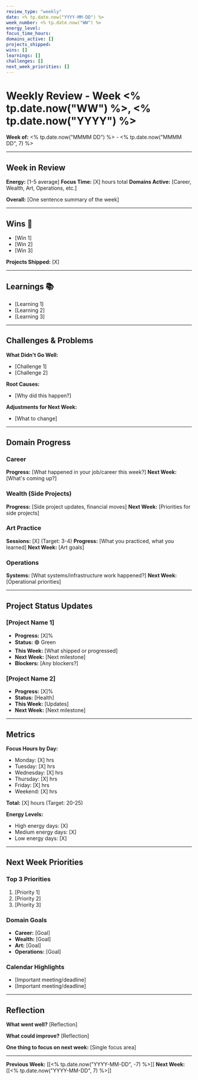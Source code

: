 ```yaml
---
review_type: "weekly"
date: <% tp.date.now("YYYY-MM-DD") %>
week_number: <% tp.date.now("WW") %>
energy_level:
focus_time_hours:
domains_active: []
projects_shipped:
wins: []
learnings: []
challenges: []
next_week_priorities: []
---
```


# Weekly Review - Week <% tp.date.now("WW") %>, <% tp.date.now("YYYY") %>

**Week of:** <% tp.date.now("MMMM DD") %> - <% tp.date.now("MMMM DD", 7) %>

---

## Week in Review

**Energy:** [1-5 average]
**Focus Time:** [X] hours total
**Domains Active:** [Career, Wealth, Art, Operations, etc.]

**Overall:** [One sentence summary of the week]

---

## Wins 🎉

- [Win 1]
- [Win 2]
- [Win 3]

**Projects Shipped:** [X]

---

## Learnings 📚

- [Learning 1]
- [Learning 2]
- [Learning 3]

---

## Challenges & Problems

**What Didn't Go Well:**
- [Challenge 1]
- [Challenge 2]

**Root Causes:**
- [Why did this happen?]

**Adjustments for Next Week:**
- [What to change]

---

## Domain Progress

### Career
**Progress:** [What happened in your job/career this week?]
**Next Week:** [What's coming up?]

### Wealth (Side Projects)
**Progress:** [Side project updates, financial moves]
**Next Week:** [Priorities for side projects]

### Art Practice
**Sessions:** [X] (Target: 3-4)
**Progress:** [What you practiced, what you learned]
**Next Week:** [Art goals]

### Operations
**Systems:** [What systems/infrastructure work happened?]
**Next Week:** [Operational priorities]

---

## Project Status Updates

### [Project Name 1]
- **Progress:** [X]%
- **Status:** 🟢 Green
- **This Week:** [What shipped or progressed]
- **Next Week:** [Next milestone]
- **Blockers:** [Any blockers?]

### [Project Name 2]
- **Progress:** [X]%
- **Status:** [Health]
- **This Week:** [Updates]
- **Next Week:** [Next milestone]

---

## Metrics

**Focus Hours by Day:**
- Monday: [X] hrs
- Tuesday: [X] hrs
- Wednesday: [X] hrs
- Thursday: [X] hrs
- Friday: [X] hrs
- Weekend: [X] hrs

**Total:** [X] hours (Target: 20-25)

**Energy Levels:**
- High energy days: [X]
- Medium energy days: [X]
- Low energy days: [X]

---

## Next Week Priorities

### Top 3 Priorities
1. [Priority 1]
2. [Priority 2]
3. [Priority 3]

### Domain Goals
- **Career:** [Goal]
- **Wealth:** [Goal]
- **Art:** [Goal]
- **Operations:** [Goal]

### Calendar Highlights
- [Important meeting/deadline]
- [Important meeting/deadline]

---

## Reflection

**What went well?**
[Reflection]

**What could improve?**
[Reflection]

**One thing to focus on next week:**
[Single focus area]

---

**Previous Week:** [[<% tp.date.now("YYYY-MM-DD", -7) %>]]
**Next Week:** [[<% tp.date.now("YYYY-MM-DD", 7) %>]]
